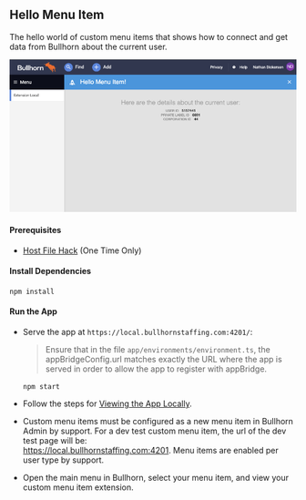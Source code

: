 ## Hello Menu Item

The hello world of custom menu items that shows how to connect and get data from Bullhorn about the current user.

![Screenshot](../doc_files/hello-menu-item.png)

#### Prerequisites

 * [Host File Hack](../README.md#prerequisites) (One Time Only)

#### Install Dependencies

```npm
npm install
```

#### Run the App

 *  Serve the app at `https://local.bullhornstaffing.com:4201/`:
 
    > Ensure that in the file `app/environments/environment.ts`, the appBridgeConfig.url matches exactly
      the URL where the app is served in order to allow the app to register with appBridge.

    ```npm
    npm start
    ```

 * Follow the steps for [Viewing the App Locally](../README.md#viewing-the-app).

 * Custom menu items must be configured as a new menu item in Bullhorn Admin by support. 
   For a dev test custom menu item, the url of the dev test page will be:  
   https://local.bullhornstaffing.com:4201. Menu items are enabled per user type by support.
 
 * Open the main menu in Bullhorn, select your menu item, and view your custom menu item extension.
